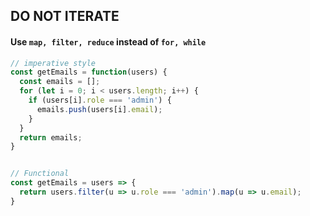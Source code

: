 
## DO NOT ITERATE

#### Use `map, filter, reduce` instead of `for, while`



```js
// imperative style
const getEmails = function(users) {
  const emails = [];
  for (let i = 0; i < users.length; i++) {
    if (users[i].role === 'admin') {
      emails.push(users[i].email);
    }
  }
  return emails;
}


// Functional
const getEmails = users => {
  return users.filter(u => u.role === 'admin').map(u => u.email);
}
```
